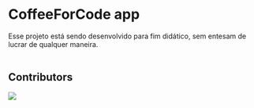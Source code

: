 # CoffeeForCode app

Esse projeto está sendo desenvolvido para fim didático, sem entesam de lucrar de qualquer maneira.<br/><br/>

## Contributors

<a href = "https://github.com/Tanu-N-Prabhu/Python/graphs/contributors">
  <img src = "https://contrib.rocks/image?repo=Kauavitorio/Mobile_CoffeeForCode"/>
</a>
